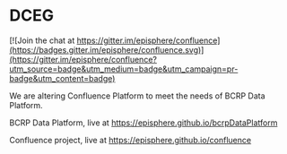 # DCEG

[![Join the chat at https://gitter.im/episphere/confluence](https://badges.gitter.im/episphere/confluence.svg)](https://gitter.im/episphere/confluence?utm_source=badge&utm_medium=badge&utm_campaign=pr-badge&utm_content=badge)

We are altering Confluence Platform to meet the needs of BCRP Data Platform.

BCRP Data Platform, live at https://episphere.github.io/bcrpDataPlatform

Confluence project, live at  https://episphere.github.io/confluence